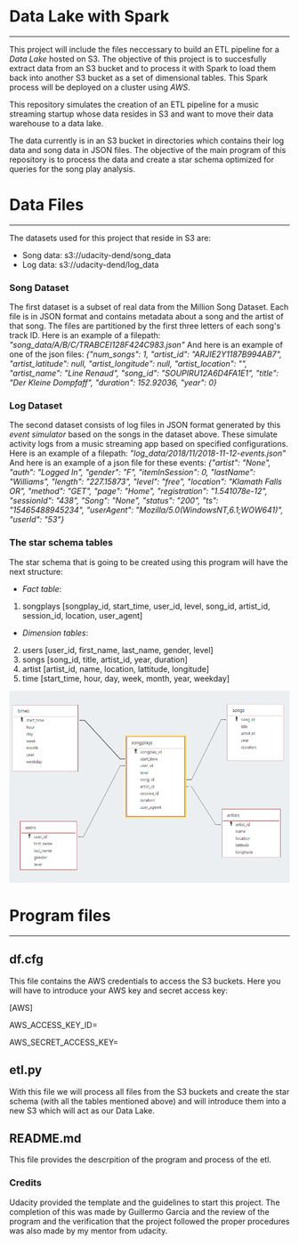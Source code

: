 # Data Lake with Spark
***
This project will include the files neccessary to build an ETL pipeline for a *Data Lake* hosted on S3. The objective of this project is to succesfully extract data from an S3 bucket and to process it with Spark to load them back into another S3 bucket as a set of dimensional tables. This Spark process will be deployed on a cluster using *AWS*.

This repository simulates the creation of an ETL pipeline for a music streaming startup whose data resides in S3 and want to move their data warehouse to a data lake.

The data currently is in an S3 bucket in directories which contains their log data and song data in JSON files. The objective of the main program of this repository is to process the data and create a star schema optimized for queries for the song play analysis.

# Data Files
***
The datasets used for this project that reside in S3 are:
- Song data: s3://udacity-dend/song_data
- Log data: s3://udacity-dend/log_data

### Song Dataset
The first dataset is a subset of real data from the Million Song Dataset. Each file is in JSON format and contains metadata about a song and the artist of that song. The files are partitioned by the first three letters of each song's track ID. Here is an example of a filepath: _"song_data/A/B/C/TRABCEI128F424C983.json"_
And here is an example of one of the json files: _{"num_songs": 1, "artist_id": "ARJIE2Y1187B994AB7", "artist_latitude": null, "artist_longitude": null, "artist_location": "", "artist_name": "Line Renaud", "song_id": "SOUPIRU12A6D4FA1E1", "title": "Der Kleine Dompfaff", "duration": 152.92036, "year": 0}_

### Log Dataset
The second dataset consists of log files in JSON format generated by this _event simulator_ based on the songs in the dataset above. These simulate activity logs from a music streaming app based on specified configurations.
Here is an example of a filepath: _"log_data/2018/11/2018-11-12-events.json"_
And here is an example of a json file for these events: _{"artist": "None", "auth": "Logged In", "gender": "F", "itemInSession": 0, "lastName": "Williams", "length": "227.15873", "level": "free", "location": "Klamath Falls OR", "method": "GET", "page": "Home", "registration": "1.541078e-12", "sessionId": "438", "Song": "None", "status": "200", "ts": "15465488945234", "userAgent": "Mozilla/5.0(WindowsNT,6.1;WOW641)", "userId": "53"}_

### The star schema tables
The star schema that is going to be created using this program will have the next structure:

- _Fact table_:
1. songplays [songplay_id, start_time, user_id, level, song_id, artist_id, session_id, location, user_agent]

- _Dimension tables_:
2. users [user_id, first_name, last_name, gender, level]
3. songs [song_id, title, artist_id, year, duration]
4. artist [artist_id, name, location, lattitude, longitude]
5. time [start_time, hour, day, week, month, year, weekday]

![alt text](https://raw.githubusercontent.com/Gares95/DataLake-Spark/master/Star%20Schema.PNG)

# Program files
***
## df.cfg

This file contains the AWS credentials to access the S3 buckets. 
Here you will have to introduce your AWS key and secret access key:

[AWS]

AWS_ACCESS_KEY_ID=<your AWS access key>
    
AWS_SECRET_ACCESS_KEY=<your AWS secret access key>

## etl.py

With this file we will process all files from the S3 buckets and create the star schema (with all the tables mentioned above) and will introduce them into a new S3 which will act as our Data Lake. 

## README.md

This file provides the descrpition of the program and process of the etl.

### Credits
Udacity provided the template and the guidelines to start this project.
The completion of this was made by Guillermo Garcia and the review of the program and the verification that the project followed the proper procedures was also made by my mentor from udacity.

